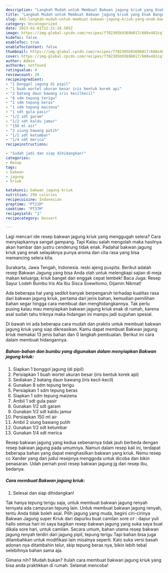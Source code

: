 ```yaml
---
description: "Langkah Mudah untuk Membuat Bakwan jagung kriuk yang Enak Banget, Buat Buka Puasa Sempurna"
title: "Langkah Mudah untuk Membuat Bakwan jagung kriuk yang Enak Banget, Buat Buka Puasa Sempurna"
slug: 443-langkah-mudah-untuk-membuat-bakwan-jagung-kriuk-yang-enak-banget-buat-buka-puasa-sempurna
category: Uncategorized
date: 2023-02-01T22:21:18.505Z
image: https://img-global.cpcdn.com/recipes/f702305b9369b017/680x482cq70/bakwan-jagung-kriuk-foto-resep-utama.jpg
hideToc: false
enableToc: true
enableTocContent: false
thumbnail: https://img-global.cpcdn.com/recipes/f702305b9369b017/680x482cq70/bakwan-jagung-kriuk-foto-resep-utama.jpg
cover: https://img-global.cpcdn.com/recipes/f702305b9369b017/680x482cq70/bakwan-jagung-kriuk-foto-resep-utama.jpg
author: Admin
authorAv: notfound
ratingvalue: 4
reviewcount: 20
recipeingredient:
- "1 bonggol jagung di pipil"
- "1 buah wortel ukuran besar iris bentuk korek api"
- "2 batang daun bawang iris kecilkecil"
- "8 sdm tepung terigu"
- "1 sdm tepung beras"
- "1 sdm tepung maizena"
- "1 sdt gula pasir"
- "1/2 sdt garam"
- "1/2 sdt kaldu jamur"
- "150 ml air"
- "2 siung bawang putih"
- "1/2 sdt ketumbar"
- "1/4 sdt merica"
recipeinstructions:

- "Sudah jadi dan siap dihidangkan!"
categories:
- Resep
tags:
- bakwan
- jagung
- kriuk

katakunci: bakwan jagung kriuk 
nutrition: 299 calories
recipecuisine: Indonesian
preptime: "PT21M"
cooktime: "PT37M"
recipeyield: "1"
recipecategory: Dessert

---
```



Lagi mencari ide resep bakwan jagung kriuk yang menggugah selera? Cara menyiapkannya sangat gampang. Tapi Kalau salah mengolah maka hasilnya akan hambar dan justru cenderung tidak enak. Padahal bakwan jagung kriuk yang enak selayaknya punya aroma dan cita rasa yang bisa memancing selera kita.


Surakarta, Jawa Tengah, Indonesia. reski ajeng puspita. Berikut adalah resep Bakwan Jagung yang bisa Anda olah untuk melengkapi sajian di meja makan keluarga; kriuk banget dan enggak cepat lembek! Baca Juga: Resep Sayur Lodeh Bumbu Iris Ala Ibu Sisca Soewitomo, Dijamin Nikmat!

Ada beberapa hal yang sedikit banyak berpengaruh terhadap kualitas rasa dari bakwan jagung kriuk, pertama dari jenis bahan, kemudian pemilihan bahan segar hingga cara membuat dan menghidangkannya. Tak perlu pusing kalau mau menyiapkan bakwan jagung kriuk enak di rumah, karena asal sudah tahu triknya maka hidangan ini mampu jadi suguhan spesial.


Di bawah ini ada beberapa cara mudah dan praktis untuk membuat bakwan jagung kriuk yang siap dikreasikan. Kamu dapat membuat Bakwan jagung kriuk memakai 13 jenis bahan dan 0 langkah pembuatan. Berikut ini cara dalam membuat hidangannya.

<!--inarticleads1-->

##### Bahan-bahan dan bumbu yang digunakan dalam menyiapkan Bakwan jagung kriuk:

1. Siapkan 1 bonggol jagung (di pipil)
1. Persiapkan 1 buah wortel ukuran besar (iris bentuk korek api)
1. Sediakan 2 batang daun bawang (iris kecil-kecil)
1. Gunakan 8 sdm tepung terigu
1. Persiapkan 1 sdm tepung beras
1. Siapkan 1 sdm tepung maizena
1. Ambil 1 sdt gula pasir
1. Gunakan 1/2 sdt garam
1. Gunakan 1/2 sdt kaldu jamur
1. Persiapkan 150 ml air
1. Ambil 2 siung bawang putih
1. Gunakan 1/2 sdt ketumbar
1. Gunakan 1/4 sdt merica


Resep bakwan jagung yang kedua sebenarnya tidak jauh berbeda dengan resep bakwan jagung pada umumnya. Namun dalam resep kali ini, terdapat beberapa bahan yang dapat menghasilkan bakwan yang kriuk. Nemu resep cc Xander yang dari judul resepnya menggoda untuk dicoba dan bikin penasaran. Udah pernah post resep bakwan jagung jg dari resep ibu, bedanya. 

<!--inarticleads2-->

##### Cara membuat Bakwan jagung kriuk:


1. Selesai dan siap dihidangkan!

Tak hanya tepung terigu saja, untuk membuat bakwan jagung renyah ternyata ada campuran tepung lain. Untuk membuat bakwan jagung renyah, tentu Anda tidak boleh asal. Pilih jagung yang muda, begini ciri-cirinya Bakwan Jagung super Kriuk dari dapurku buat camilan sore от : dapur yuli hallo semua hari ini saya bagikan resep bakwan jagung yang suka saya buat dikala sore hari, untuk camilan. Secara umum, bahan utama resep bakwan jagung renyah terdiri dari jagung pipil, tepung terigu Tapi bahan bisa juga ditambahkan untuk modifikasi lain misalnya seperti. Kalo suka versi basah adonan nya ditambahin telur, skip tepung beras nya, bikin lebih tebal selebihnya bahan sama aja. 

Gimana nih? Mudah bukan? Itulah cara membuat bakwan jagung kriuk yang bisa anda praktikkan di rumah. Selamat mencoba!
